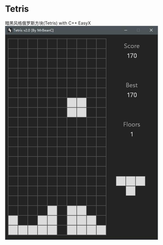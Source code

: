 # Tetris
暗黑风格俄罗斯方块(Tetris) with C++ EasyX  
![image](https://github.com/MrBeanCpp/Tetris/blob/main/show.jpg)
